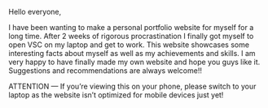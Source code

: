 Hello everyone,

I have been wanting to make a personal portfolio website for myself for a long time. 
After 2 weeks of rigorous procrastination I finally got myself to open VSC on my laptop and get to work.
This website showcases some interesting facts about myself as well as my achievements and skills.
I am very happy to have finally made my own website and hope you guys like it.
Suggestions and recommendations are always welcome!!

ATTENTION — If you’re viewing this on your phone, please switch to your laptop as the website isn’t optimized for mobile devices just yet!